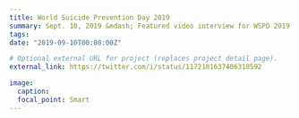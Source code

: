 ```yaml
---
title: World Suicide Prevention Day 2019
summary: Sept. 10, 2019 &mdash; Featured video interview for WSPD 2019 about the ASR Program's <a href="http://www.asrlife.ca/storybook" target="_blank">Storybook Project</a> outreach initiative, in the context of my personal experience with suicide loss.
tags:
date: "2019-09-10T00:00:00Z"

# Optional external URL for project (replaces project detail page).
external_link: https://twitter.com/i/status/1172181637406318592

image:
  caption:
  focal_point: Smart
---
```


